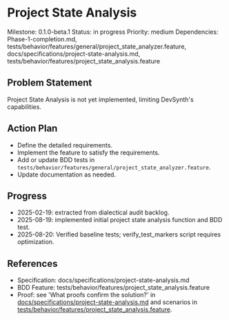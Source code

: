 # Project State Analysis
Milestone: 0.1.0-beta.1
Status: in progress
Priority: medium
Dependencies: Phase-1-completion.md, tests/behavior/features/general/project_state_analyzer.feature, docs/specifications/project-state-analysis.md, tests/behavior/features/project_state_analysis.feature

## Problem Statement
Project State Analysis is not yet implemented, limiting DevSynth's capabilities.


## Action Plan
- Define the detailed requirements.
- Implement the feature to satisfy the requirements.
- Add or update BDD tests in `tests/behavior/features/general/project_state_analyzer.feature`.
- Update documentation as needed.

## Progress
- 2025-02-19: extracted from dialectical audit backlog.
- 2025-08-19: implemented initial project state analysis function and BDD test.
- 2025-08-20: Verified baseline tests; verify_test_markers script requires optimization.

## References
- Specification: docs/specifications/project-state-analysis.md
- BDD Feature: tests/behavior/features/project_state_analysis.feature
- Proof: see 'What proofs confirm the solution?' in [docs/specifications/project-state-analysis.md](../docs/specifications/project-state-analysis.md) and scenarios in [tests/behavior/features/project_state_analysis.feature](../tests/behavior/features/project_state_analysis.feature).
